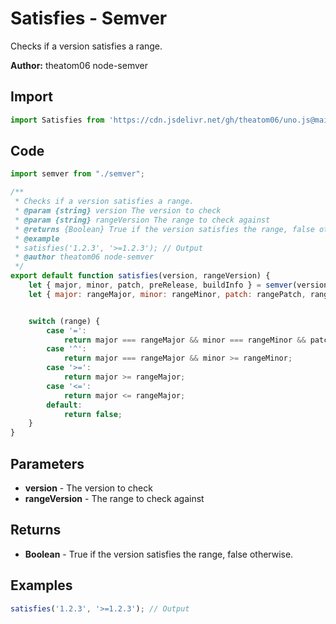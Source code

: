 # Satisfies - Semver
Checks if a version satisfies a range.

**Author:** theatom06 node-semver

## Import 

```js
import Satisfies from 'https://cdn.jsdelivr.net/gh/theatom06/uno.js@main/lib/Semver/Satisfies';
```

## Code
```js
import semver from "./semver";

/**
 * Checks if a version satisfies a range.
 * @param {string} version The version to check
 * @param {string} rangeVersion The range to check against
 * @returns {Boolean} True if the version satisfies the range, false otherwise.
 * @example
 * satisfies('1.2.3', '>=1.2.3'); // Output
 * @author theatom06 node-semver
 */
export default function satisfies(version, rangeVersion) {
    let { major, minor, patch, preRelease, buildInfo } = semver(version);
    let { major: rangeMajor, minor: rangeMinor, patch: rangePatch, range } = semver(rangeVersion);


    switch (range) {
        case '=':
            return major === rangeMajor && minor === rangeMinor && patch === rangePatch;
        case '^':
            return major === rangeMajor && minor >= rangeMinor;
        case '>=':
            return major >= rangeMajor;
        case '<=':
            return major <= rangeMajor;
        default:
            return false;
    }
}
```

## Parameters
* **version** - The version to check
* **rangeVersion** - The range to check against


## Returns
* **Boolean** - True if the version satisfies the range, false otherwise.


## Examples
```js
satisfies('1.2.3', '>=1.2.3'); // Output

```
